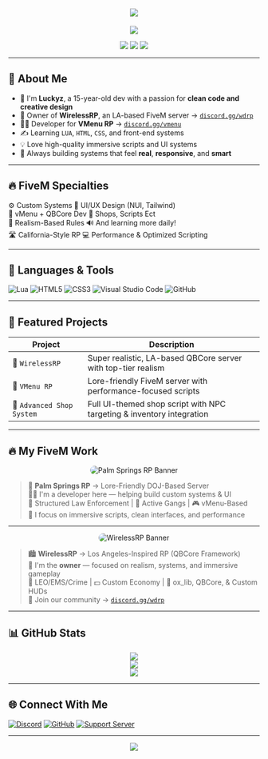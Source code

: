 <h1 align="center">
  <img src="https://readme-typing-svg.demolab.com?font=JetBrains+Mono&size=28&duration=2500&center=true&vCenter=true&color=FF4A4A&lines=Hey%2C+I'm+Luckyz!;15+Years+Old+Dev+%F0%9F%92%BB;FiveM+Enthusiast+%F0%9F%95%B6%EF%B8%8F;Design+%26+Scripting+Lover%E2%9C%A8" />
</h1>

<div align="center">
  <img src="https://capsule-render.vercel.app/api?type=waving&color=FF4A4A&height=140&section=header&text=Luckyz%20Dev%20Hub&fontAlign=50&fontSize=36&fontColor=ffffff" />
</div>

<p align="center">
  <img src="https://img.shields.io/badge/Dev%20Age-15-red?style=for-the-badge" />
  <img src="https://img.shields.io/badge/Focus-FiveM%20%7C%20Design%20%7C%20LUA-blueviolet?style=for-the-badge" />
  <img src="https://img.shields.io/badge/Location-USA-lightgrey?style=for-the-badge" />
</p>

---

## 🧠 About Me

- 🧒 I'm **Luckyz**, a 15-year-old dev with a passion for **clean code and creative design**
- 🌴 Owner of **WirelessRP**, an LA-based FiveM server → [`discord.gg/wdrp`](https://discord.gg/wdrp)
- 👮‍♂️ Developer for **VMenu RP** → [`discord.gg/vmenu`](https://discord.gg/vmenu)
- ✍️ Learning `LUA`, `HTML`, `CSS`, and front-end systems
- 💡 Love high-quality immersive scripts and UI systems
- 🧩 Always building systems that feel **real**, **responsive**, and **smart**

---

## 🔥 FiveM Specialties

⚙️ Custom Systems 🎨 UI/UX Design (NUI, Tailwind)  
📡 vMenu + QBCore Dev 🛒 Shops, Scripts Ect  
🧠 Realism-Based Rules 🔊 And learning more daily!  
🛣️ California-Style RP 💻 Performance & Optimized Scripting

---

## 🚀 Languages & Tools

![Lua](https://img.shields.io/badge/LUA-2C2D72?style=for-the-badge&logo=lua&logoColor=white)
![HTML5](https://img.shields.io/badge/HTML-E34F26?style=for-the-badge&logo=html5&logoColor=white)
![CSS3](https://img.shields.io/badge/CSS-1572B6?style=for-the-badge&logo=css3&logoColor=white)
![Visual Studio Code](https://img.shields.io/badge/VSCode-007ACC?style=for-the-badge&logo=visualstudiocode&logoColor=white)
![GitHub](https://img.shields.io/badge/GitHub-000?style=for-the-badge&logo=github&logoColor=white)

---

## 🔧 Featured Projects

| Project | Description |
|--------|-------------|
| 🎯 `WirelessRP` | Super realistic, LA-based QBCore server with top-tier realism |
| 💼 `VMenu RP` | Lore-friendly FiveM server with performance-focused scripts |
| 🛒 `Advanced Shop System` | Full UI-themed shop script with NPC targeting & inventory integration |

---

## 🔥 My FiveM Work

<p align="center">
  <img src="https://i.ibb.co/zHxMgkM1/psrpbanner.png" alt="Palm Springs RP Banner" style="border-radius: 12px;"/>
</p>

> 🌴 **Palm Springs RP** → Lore-Friendly DOJ-Based Server  
> 👨‍💻 I'm a developer here — helping build custom systems & UI  
> 👮 Structured Law Enforcement | 🔫 Active Gangs | 🎮 vMenu-Based  
> 🎨 I focus on immersive scripts, clean interfaces, and performance  

---

<p align="center">
  <img src="https://i.postimg.cc/SNTWdHgJ/IMG-3131.gif" alt="WirelessRP Banner" style="border-radius: 12px;"/>
</p>

> 🏙️ **WirelessRP** → Los Angeles-Inspired RP (QBCore Framework)  
> 🧠 I'm the **owner** — focused on realism, systems, and immersive gameplay  
> 🚓 LEO/EMS/Crime | 💵 Custom Economy | 🧰 ox_lib, QBCore, & Custom HUDs  
> 🚀 Join our community → [`discord.gg/wdrp`](https://discord.gg/wdrp)

---


## 📊 GitHub Stats

<div align="center">
  <img src="https://github-readme-stats.vercel.app/api?username=luckyz-z&show_icons=true&theme=radical&border_radius=15&hide_border=true&count_private=true" />
  <br/>
  <img src="https://github-readme-stats.vercel.app/api/top-langs/?username=luckyz-z&layout=compact&theme=radical&hide_border=true" />
  <br/>
  <img src="https://github-readme-activity-graph.vercel.app/graph?username=luckyz-z&bg_color=0d1117&color=FF4A4A&line=ffffff&point=FF4A4A&area=true&hide_border=true" />
</div>

---

## 🌐 Connect With Me

[![Discord](https://img.shields.io/badge/Discord-WirelessRP%20Server-5865F2?style=for-the-badge&logo=discord&logoColor=white)](https://discord.gg/wdrp)
[![GitHub](https://img.shields.io/badge/GitHub-luckyz--z-000?style=for-the-badge&logo=github&logoColor=white)](https://github.com/luckyz-z)
[![Support Server](https://img.shields.io/badge/VMenu%20Dev%20Team-5865F2?style=for-the-badge&logo=discord&logoColor=white)](https://discord.gg/vmenu)

---

<div align="center">
  <img src="https://capsule-render.vercel.app/api?type=waving&color=FF4A4A&height=140&section=footer&text=Thanks%20for%20visiting!%20%F0%9F%91%8B&fontSize=24&fontColor=ffffff" />
</div>
